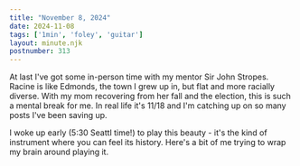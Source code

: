 ```yaml
---
title: "November 8, 2024"
date: 2024-11-08
tags: ['1min', 'foley', 'guitar']
layout: minute.njk
postnumber: 313
---
```

At last I've got some in-person time with my mentor Sir John Stropes. Racine is like Edmonds, the town I grew up in, but flat and more racially diverse. With my mom recovering from her fall and the election, this is such a mental break for me. In real life it's 11/18 and I'm catching up on so many posts I've been saving up.

I woke up early (5:30 Seattl time!) to play this beauty - it's the kind of instrument where you can feel its history. Here's a bit of me trying to wrap my brain around playing it. 